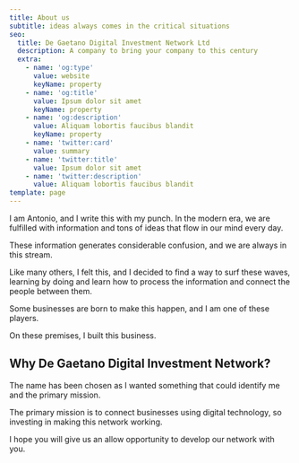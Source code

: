 ```yaml
---
title: About us
subtitle: ideas always comes in the critical situations
seo:
  title: De Gaetano Digital Investment Network Ltd
  description: A company to bring your company to this century
  extra:
    - name: 'og:type'
      value: website
      keyName: property
    - name: 'og:title'
      value: Ipsum dolor sit amet
      keyName: property
    - name: 'og:description'
      value: Aliquam lobortis faucibus blandit
      keyName: property
    - name: 'twitter:card'
      value: summary
    - name: 'twitter:title'
      value: Ipsum dolor sit amet
    - name: 'twitter:description'
      value: Aliquam lobortis faucibus blandit
template: page
---
```

I am Antonio, and I write this with my punch. In the modern era, we are fulfilled with information and tons of ideas that flow in our mind every day. 

These information generates considerable confusion, and we are always in this stream. 

Like many others, I felt this, and I decided to find a way to surf these waves, learning by doing and learn how to process the information and connect the people between them.

Some businesses are born to make this happen, and I am one of these players. 

On these premises, I built this business. 

## Why De Gaetano Digital Investment Network? 

The name has been chosen as I wanted something that could identify me and the primary mission. 

The primary mission is to connect businesses using digital technology, so investing in making this network working. 

I hope you will give us an allow opportunity to develop our network with you. 



 
